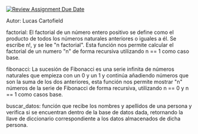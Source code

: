 [![Review Assignment Due Date](https://classroom.github.com/assets/deadline-readme-button-24ddc0f5d75046c5622901739e7c5dd533143b0c8e959d652212380cedb1ea36.svg)](https://classroom.github.com/a/VIamCJ27)

Autor: Lucas Cartofield

factorial: El factorial de un número entero positivo se define como el producto de todos los números naturales anteriores o iguales a él. Se escribe n!, y se lee "n factorial". Esta función nos permite calcular el factorial de un numero "n" de forma recursiva utilizando n == 1 como caso base.

fibonacci: La sucesión de Fibonacci es una serie infinita de números naturales que empieza con un 0 y un 1 y continúa añadiendo números que son la suma de los dos anteriores, esta función nos permite mostrar "n" números de la serie de Fibonacci de forma recursiva, utilizando n == 0 y n == 1 como casos base.

buscar_datos: función que recibe los nombres y apellidos de una persona y verifica si se encuentran dentro de la base de datos dada, retornando la llave de diccionario correspondiente a los datos almacenados de dicha persona.


